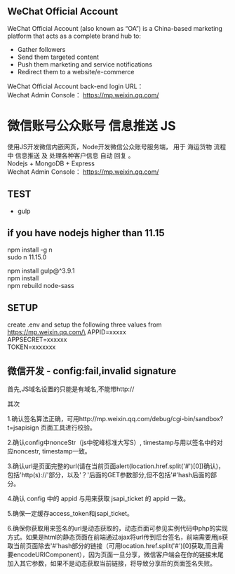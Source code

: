 ## WeChat Official Account
WeChat Official Account (also known as “OA”) is a China-based marketing platform that acts as a complete brand hub to:

* Gather followers
* Send them targeted content
* Push them marketing and service notifications
* Redirect them to a website/e-commerce

WeChat Official Account back-end login URL：\
Wechat Admin Console： https://mp.weixin.qq.com/

# 微信账号公众账号 信息推送 JS

使用JS开发微信内嵌网页，Node开发微信公众账号服务端， 用于 海运货物 流程中 信息推送 及 处理各种客户信息 自动 回复 。\
Nodejs + MongoDB + Express \
Wechat Admin Console： https://mp.weixin.qq.com/

## TEST

* gulp

## if you have nodejs higher than 11.15

npm install -g n\
sudo n 11.15.0

npm install gulp@^3.9.1\
npm install \
npm rebuild node-sass

## SETUP
create .env and setup the following three values from https://mp.weixin.qq.com/\
APPID=xxxxx\
APPSECRET=xxxxxx\
TOKEN=xxxxxxx
## 微信开发 - config:fail,invalid signature
首先,JS域名设置的只能是有域名,不能带http://

其次

1.确认签名算法正确，可用http://mp.weixin.qq.com/debug/cgi-bin/sandbox?t=jsapisign 页面工具进行校验。

2.确认config中nonceStr（js中驼峰标准大写S）, timestamp与用以签名中的对应noncestr, timestamp一致。

3.确认url是页面完整的url(请在当前页面alert(location.href.split('#')[0])确认)，包括'http(s)://'部分，以及'？'后面的GET参数部分,但不包括'#'hash后面的部分。

4.确认 config 中的 appid 与用来获取 jsapi_ticket 的 appid 一致。

5.确保一定缓存access_token和jsapi_ticket。

6.确保你获取用来签名的url是动态获取的，动态页面可参见实例代码中php的实现方式。如果是html的静态页面在前端通过ajax将url传到后台签名，前端需要用js获取当前页面除去'#'hash部分的链接（可用location.href.split('#')[0]获取,而且需要encodeURIComponent），因为页面一旦分享，微信客户端会在你的链接末尾加入其它参数，如果不是动态获取当前链接，将导致分享后的页面签名失败。